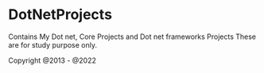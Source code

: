 # DotNetProjects
Contains My Dot net, Core Projects and Dot net frameworks Projects
These are for study purpose only. 

Copyright @2013 - @2022
